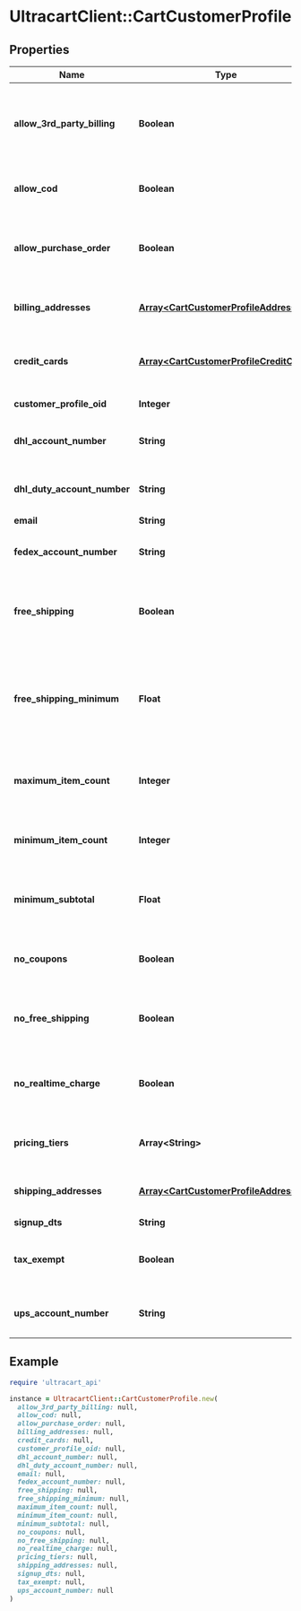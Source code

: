 # UltracartClient::CartCustomerProfile

## Properties

| Name | Type | Description | Notes |
| ---- | ---- | ----------- | ----- |
| **allow_3rd_party_billing** | **Boolean** | True if profile is allowed to bill to their 3rd party shipping account | [optional] |
| **allow_cod** | **Boolean** | True if this profile is allowed to use a COD | [optional] |
| **allow_purchase_order** | **Boolean** | True if this profile is allowed to use a purchase order | [optional] |
| **billing_addresses** | [**Array&lt;CartCustomerProfileAddress&gt;**](CartCustomerProfileAddress.md) | Billing addresses on file for this profile | [optional] |
| **credit_cards** | [**Array&lt;CartCustomerProfileCreditCard&gt;**](CartCustomerProfileCreditCard.md) | Credit cards on file for this profile (masked) | [optional] |
| **customer_profile_oid** | **Integer** | Unique identifier | [optional] |
| **dhl_account_number** | **String** | DHL account number on file | [optional] |
| **dhl_duty_account_number** | **String** | DHL duty account number on file | [optional] |
| **email** | **String** | Email | [optional] |
| **fedex_account_number** | **String** | FedEx account number on file | [optional] |
| **free_shipping** | **Boolean** | True if this profile always qualifies for free shipping | [optional] |
| **free_shipping_minimum** | **Float** | The minimum amount that this profile has to purchase to qualify for free shipping | [optional] |
| **maximum_item_count** | **Integer** | Maximum item count this profile can purchase | [optional] |
| **minimum_item_count** | **Integer** | Minimum item count this profile must purchase | [optional] |
| **minimum_subtotal** | **Float** | Minimum subtotal this profile must purchase | [optional] |
| **no_coupons** | **Boolean** | True if this profile is prevented from using coupons | [optional] |
| **no_free_shipping** | **Boolean** | True if this profile is never given free shipping | [optional] |
| **no_realtime_charge** | **Boolean** | True if this customers orders are not charged in real-time | [optional] |
| **pricing_tiers** | **Array&lt;String&gt;** | Pricing tier names this profile qualifies for | [optional] |
| **shipping_addresses** | [**Array&lt;CartCustomerProfileAddress&gt;**](CartCustomerProfileAddress.md) | Shipping addresses on file for this profile | [optional] |
| **signup_dts** | **String** | Signup date | [optional] |
| **tax_exempt** | **Boolean** | True if this profile is exempt from sales tax | [optional] |
| **ups_account_number** | **String** | UPS account number on file | [optional] |

## Example

```ruby
require 'ultracart_api'

instance = UltracartClient::CartCustomerProfile.new(
  allow_3rd_party_billing: null,
  allow_cod: null,
  allow_purchase_order: null,
  billing_addresses: null,
  credit_cards: null,
  customer_profile_oid: null,
  dhl_account_number: null,
  dhl_duty_account_number: null,
  email: null,
  fedex_account_number: null,
  free_shipping: null,
  free_shipping_minimum: null,
  maximum_item_count: null,
  minimum_item_count: null,
  minimum_subtotal: null,
  no_coupons: null,
  no_free_shipping: null,
  no_realtime_charge: null,
  pricing_tiers: null,
  shipping_addresses: null,
  signup_dts: null,
  tax_exempt: null,
  ups_account_number: null
)
```

